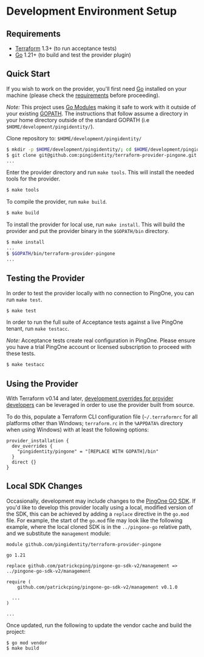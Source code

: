 # Development Environment Setup

## Requirements

- [Terraform](https://www.terraform.io/downloads.html) 1.3+ (to run acceptance tests)
- [Go](https://golang.org/doc/install) 1.21+ (to build and test the provider plugin)

## Quick Start

If you wish to work on the provider, you'll first need [Go](http://www.golang.org) installed on your machine (please check the [requirements](#requirements) before proceeding).

*Note:* This project uses [Go Modules](https://blog.golang.org/using-go-modules) making it safe to work with it outside of your existing [GOPATH](http://golang.org/doc/code.html#GOPATH). The instructions that follow assume a directory in your home directory outside of the standard GOPATH (i.e `$HOME/development/pingidentity/`).

Clone repository to: `$HOME/development/pingidentity/`

```sh
$ mkdir -p $HOME/development/pingidentity/; cd $HOME/development/pingidentity/
$ git clone git@github.com:pingidentity/terraform-provider-pingone.git
...
```

Enter the provider directory and run `make tools`. This will install the needed tools for the provider.

```sh
$ make tools
```

To compile the provider, run `make build`.

```sh
$ make build
```

To install the provider for local use, run `make install`. This will build the provider and put the provider binary in the `$GOPATH/bin` directory.

```sh
$ make install
...
$ $GOPATH/bin/terraform-provider-pingone
...
```

## Testing the Provider

In order to test the provider locally with no connection to PingOne, you can run `make test`.

```sh
$ make test
```

In order to run the full suite of Acceptance tests against a live PingOne tenant, run `make testacc`.

*Note:* Acceptance tests create real configuration in PingOne.  Please ensure you have a trial PingOne account or licensed subscription to proceed with these tests.

```sh
$ make testacc
```

## Using the Provider

With Terraform v0.14 and later, [development overrides for provider developers](https://www.terraform.io/docs/cli/config/config-file.html#development-overrides-for-provider-developers) can be leveraged in order to use the provider built from source.

To do this, populate a Terraform CLI configuration file (`~/.terraformrc` for all platforms other than Windows; `terraform.rc` in the `%APPDATA%` directory when using Windows) with at least the following options:

```hcl
provider_installation {
  dev_overrides {
    "pingidentity/pingone" = "[REPLACE WITH GOPATH]/bin"
  }
  direct {}
}
```

## Local SDK Changes

Occasionally, development may include changes to the [PingOne GO SDK](https://github.com/patrickcping/pingone-go-sdk-v2). If you'd like to develop this provider locally using a local, modified version of the SDK, this can be achieved by adding a `replace` directive in the `go.mod` file.  For example, the start of the `go.mod` file may look like the following example, where the local cloned SDK is in the `../pingone-go` relative path, and we substitute the `management` module:

```
module github.com/pingidentity/terraform-provider-pingone

go 1.21

replace github.com/patrickcping/pingone-go-sdk-v2/management => ../pingone-go-sdk-v2/management

require (
	github.com/patrickcping/pingone-go-sdk-v2/management v0.1.0
  
  ...
)

...
```

Once updated, run the following to update the vendor cache and build the project:

```shell
$ go mod vendor
$ make build
```